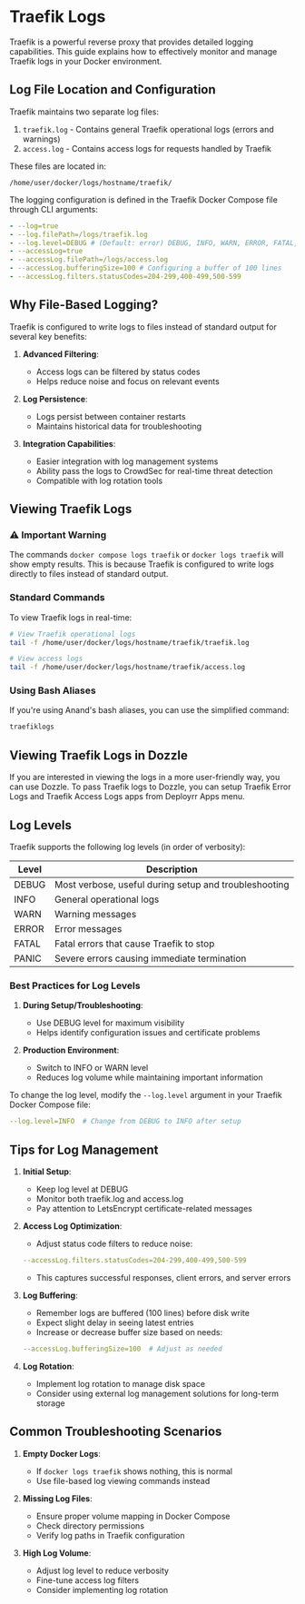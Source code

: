 # Traefik Logs

Traefik is a powerful reverse proxy that provides detailed logging capabilities. This guide explains how to effectively monitor and manage Traefik logs in your Docker environment.

## Log File Location and Configuration

Traefik maintains two separate log files:

1. `traefik.log` - Contains general Traefik operational logs (errors and warnings)
2. `access.log` - Contains access logs for requests handled by Traefik

These files are located in:
```
/home/user/docker/logs/hostname/traefik/
```

The logging configuration is defined in the Traefik Docker Compose file through CLI arguments:

```yaml
- --log=true
- --log.filePath=/logs/traefik.log
- --log.level=DEBUG # (Default: error) DEBUG, INFO, WARN, ERROR, FATAL, PANIC
- --accessLog=true
- --accessLog.filePath=/logs/access.log
- --accessLog.bufferingSize=100 # Configuring a buffer of 100 lines
- --accessLog.filters.statusCodes=204-299,400-499,500-599
```

## Why File-Based Logging?

Traefik is configured to write logs to files instead of standard output for several key benefits:

1. **Advanced Filtering**: 
   - Access logs can be filtered by status codes
   - Helps reduce noise and focus on relevant events

2. **Log Persistence**: 
   - Logs persist between container restarts
   - Maintains historical data for troubleshooting

3. **Integration Capabilities**: 
   - Easier integration with log management systems
   - Ability pass the logs to CrowdSec for real-time threat detection
   - Compatible with log rotation tools

## Viewing Traefik Logs

### ⚠️ Important Warning
The commands `docker compose logs traefik` or `docker logs traefik` will show empty results. This is because Traefik is configured to write logs directly to files instead of standard output.

### Standard Commands
To view Traefik logs in real-time:

```bash
# View Traefik operational logs
tail -f /home/user/docker/logs/hostname/traefik/traefik.log

# View access logs
tail -f /home/user/docker/logs/hostname/traefik/access.log
```

### Using Bash Aliases
If you're using Anand's bash aliases, you can use the simplified command:

```bash
traefiklogs
```

## Viewing Traefik Logs in Dozzle

If you are interested in viewing the logs in a more user-friendly way, you can use Dozzle. To pass Traefik logs to Dozzle, you can setup Traefik Error Logs and Traefik Access Logs apps from Deployrr Apps menu. 

## Log Levels

Traefik supports the following log levels (in order of verbosity):

| Level | Description |
|-------|-------------|
| DEBUG | Most verbose, useful during setup and troubleshooting |
| INFO | General operational logs |
| WARN | Warning messages |
| ERROR | Error messages |
| FATAL | Fatal errors that cause Traefik to stop |
| PANIC | Severe errors causing immediate termination |

### Best Practices for Log Levels

1. **During Setup/Troubleshooting**:
   - Use DEBUG level for maximum visibility
   - Helps identify configuration issues and certificate problems

2. **Production Environment**:
   - Switch to INFO or WARN level
   - Reduces log volume while maintaining important information

To change the log level, modify the `--log.level` argument in your Traefik Docker Compose file:

```yaml
--log.level=INFO  # Change from DEBUG to INFO after setup
```

## Tips for Log Management

1. **Initial Setup**:
   - Keep log level at DEBUG
   - Monitor both traefik.log and access.log
   - Pay attention to LetsEncrypt certificate-related messages

2. **Access Log Optimization**:
   - Adjust status code filters to reduce noise:
   ```yaml
   --accessLog.filters.statusCodes=204-299,400-499,500-599
   ```
   - This captures successful responses, client errors, and server errors

3. **Log Buffering**:
   - Remember logs are buffered (100 lines) before disk write
   - Expect slight delay in seeing latest entries
   - Increase or decrease buffer size based on needs:
   ```yaml
   --accessLog.bufferingSize=100  # Adjust as needed
   ```

4. **Log Rotation**:
   - Implement log rotation to manage disk space
   - Consider using external log management solutions for long-term storage

## Common Troubleshooting Scenarios

1. **Empty Docker Logs**:
   - If `docker logs traefik` shows nothing, this is normal
   - Use file-based log viewing commands instead

2. **Missing Log Files**:
   - Ensure proper volume mapping in Docker Compose
   - Check directory permissions
   - Verify log paths in Traefik configuration

3. **High Log Volume**:
   - Adjust log level to reduce verbosity
   - Fine-tune access log filters
   - Consider implementing log rotation



